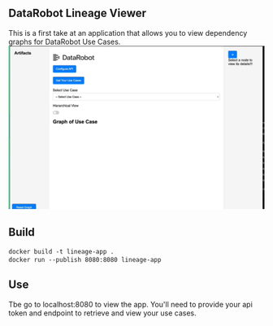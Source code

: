 ## DataRobot Lineage Viewer

This is a first take at an application that allows you to view dependency graphs for DataRobot Use Cases.  
![lineage](./dr_lineage_app.gif)

## Build
```
docker build -t lineage-app .
docker run --publish 8080:8080 lineage-app   
```
## Use
Tbe go to localhost:8080 to view the app.  You'll need to provide your api token and endpoint to retrieve and view your use cases.  
